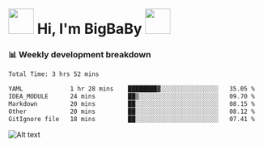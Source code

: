 <!-- Title -->
<h1>
    <img src="https://media.tenor.com/TlyRveJkgo4AAAAi/cloud-cloud-strife.gif" width="50"/>
    Hi, I'm BigBaBy
    <img src="https://media.tenor.com/TlyRveJkgo4AAAAi/cloud-cloud-strife.gif" width="50"/>
</h1>

<h3> 📊 Weekly development breakdown </h3>
<!-- waka-readme-stats -->

<!--START_SECTION:waka-->

```txt
Total Time: 3 hrs 52 mins

YAML             1 hr 28 mins    ████████▓░░░░░░░░░░░░░░░░   35.05 %
IDEA_MODULE      24 mins         ██▒░░░░░░░░░░░░░░░░░░░░░░   09.70 %
Markdown         20 mins         ██░░░░░░░░░░░░░░░░░░░░░░░   08.15 %
Other            20 mins         ██░░░░░░░░░░░░░░░░░░░░░░░   08.12 %
GitIgnore file   18 mins         ██░░░░░░░░░░░░░░░░░░░░░░░   07.41 %
```

<!--END_SECTION:waka-->

![Alt text](https://spotify-recently-played-readme.vercel.app/api?user=21b7yx6vkj66csord5swswvza&count=10&width=1000)
